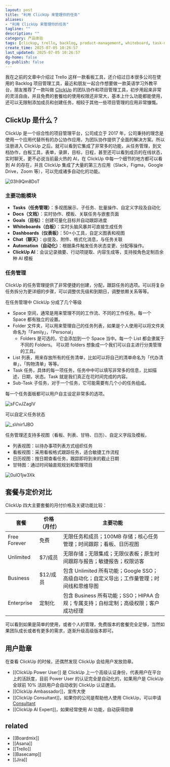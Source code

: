 ```yaml
---
layout: post
title: "利用 ClickUp 来管理你的任务"
aliases:
- "利用 ClickUp 来管理你的任务"
tagline: ""
description: ""
category: 产品体验
tags: [clickup, trello, backlog, product-management, whiteboard, task-management, kanban, ]
create_time: 2025-07-05 10:26:57
last_updated: 2025-07-05 10:26:57
dg-home: false
dg-publish: false
---
```


我在之前的文章中介绍过 Trello 这样一款看板工具，还介绍过日本很多公司在使用的 Backlog 项目管理工具，最近和朋友一起合作想要做一款英语学习外教平台，朋友推荐了一款叫做 [ClickUp](https://gtk.pw/clickup) 的团队协作和项目管理工具，初步用起来非常的灵活自由，并且免费的套餐给的使用权限还非常大，基本上什么功能都能使用，还可以无限制添加成员和创建任务，相较于其他一些项目管理的应用非常慷慨。

## ClickUp 是什么？

ClickUp 是一个综合性的项目管理平台，公司成立于 2017 年，公司秉持的理念是使用一个应用代替所有的办公协作应用，为团队协作提供了全面的解决方案。所以注册进入 ClickUp 之后，就可以看到它集成了非常多的功能，从任务管理，到文档协作，白板工具，表单，录屏，目标，日程，甚至还可以看到成员的在线状态，实时聊天，更不必说当前最火热的 AI，在 ClickUp 中每一个细节的地方都可以看到 AI 的存在，并且 ClickUp 集成了大量的第三方应用（Slack，Figma，Google Drive，Zoom 等），可以完成诸多自动化的功能。

![03h9Qm8DoT](https://pic.einverne.info/images/03h9Qm8DoT.png)

### 主要功能模块

- **Tasks（任务管理）**：多视图展示、子任务、批量操作、自定义字段及自动化
- **Docs（文档）**：实时协作、模板、关联任务与嵌套页面
- **Goals（目标）**：创建可量化目标并自动跟踪进度
- **Whiteboards（白板）**：实时头脑风暴并可直接生成任务
- **Dashboards（仪表板）**：50+小工具，自定义图表和视图
- **Chat（聊天）**：@提及、附件、格式化消息，与任务关联
- **Automation（自动化）**：根据条件触发任务状态变更、分配等操作。
- **ClickUp AI**：会议记录摘要、行动项提取、内容生成等，支持按角色定制百余种 AI 模板

### 任务管理

ClickUp 的任务管理提供了非常便捷的创建，分配，跟踪任务的选项。可以将复杂任务拆分为更详细的步骤，可以调整优先级和到期日，调整依赖关系等等。

在任务管理中 ClickUp 分成了几个等级

- Space 空间，通常是用来管理不同的工作流、不同的工作任务。每一个 Space 都有独立的设置。 
- Folder 文件夹，可以用来管理自己的任务列表，如果是个人使用可以将文件夹命名为「Family」，「Personal」
    - Folders 是可选的，它会添加到一个 Space 当中。每一个 List 都会隶属于不同的 Folders。 可以把 folders 想象成一个我们可以自主进行分类管理的工具。 
- List 列表，用来存放所有的任务清单，比如可以将自己的清单命名为「代办清单」，「购物清单」等等。
- Task 任务，具体的每一项任务，任务中中可以填写非常多的信息，比如描述，日期，状态。Task 就是我们真正在花时间完成的内容。 
- Sub-Task 子任务，对于一个任务，它可能需要有几个小的任务组成。 

每一个任务面板都可以用户自主设定非常多的选项。

![sFCvJZaglV](https://pic.einverne.info/images/sFCvJZaglV.png)

可以自定义任务状态

![_sVnir1JBO](https://pic.einverne.info/images/_sVnir1JBO.png)

任务管理还支持多视图（看板、列表、甘特、日历）、自定义字段及模板，

- 列表视图：以待办事项列表方式组织任务
- 看板视图：采用看板格式跟踪任务，适合敏捷工作流程
- 日历视图：按日期查看任务，跟踪即将到来的截止日期
- 甘特图：通过时间轴直观规划和管理项目

![0ulO1jw3Xk](https://pic.einverne.info/images/0ulO1jw3Xk.png)

## 套餐与定价对比

ClickUp 四大主要套餐的月付价格及关键功能比较：

| 套餐         | 价格（月付） | 主要功能                                                                                  |
| ------------ | ------------ | ----------------------------------------------------------------------------------------- |
| Free Forever | 免费         | 无限任务和成员；100MB 存储；核心任务管理；时间跟踪；看板、日历视图                        |
| Unlimited    | $7/成员      | 无限存储；无限集成；无限仪表板；原生时间跟踪与报告；敏捷报告；权限访客                    |
| Business     | $12/成员     | 包含 Unlimited 所有功能；Google SSO；高级自动化；自定义导出；工作量管理；时间线和思维导图 |
| Enterprise   | 定制化       | 包含 Business 所有功能；SSO；HIPAA 合规；专属支持；白标定制；高级权限；客户成功经理       |

可以看到如果是简单的使用，或者个人的管理，免费版本的套餐完全足够，当然如果团队成长或者有更多的需求，逐渐升级高级版本即可。

## 用户勋章

在查看 ClickUp 的时候，还偶然发现 ClickUp 会给用户发放勋章。

- [[ClickUp Power User]] 是 ClickUp 上一个高级认证身份，代表用户在平台上的活跃度，目前 Power User 的认证完全是自动化的，如果用户是 ClickUp 全球前 10% 活跃用户会自动收到 ClickUp 认证邀请。
- [[ClickUp Ambassador]]，宣传大使
- [[ClickUp Consultant]]，如果你的公司是帮助他人使用 ClickUp，可以申请[Consultant](https://clickup.com/consultants)
- [[ClickUp AI Expert]]，如果经常使用 AI 功能，自动获得勋章

## related

- [[Boardmix]]
- [[Asana]]
- [[Trello]]
- [[Basecamp]]
- [[Jira]]
